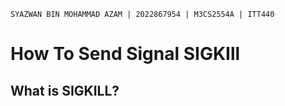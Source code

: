 `SYAZWAN BIN MOHAMMAD AZAM | 2022867954 | M3CS2554A | ITT440`
# How To Send Signal SIGKIll

## What is SIGKILL?
